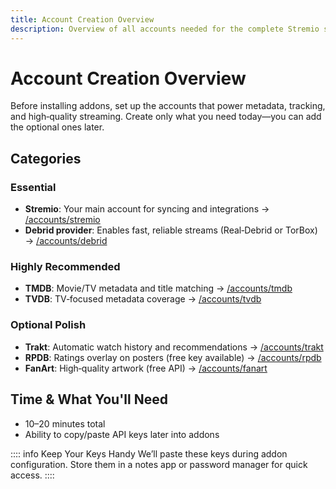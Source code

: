 ```yaml
---
title: Account Creation Overview
description: Overview of all accounts needed for the complete Stremio setup experience
---
```


# Account Creation Overview

Before installing addons, set up the accounts that power metadata, tracking, and high‑quality streaming. Create only what you need today—you can add the optional ones later.

## Categories

### Essential
- **Stremio**: Your main account for syncing and integrations → [/accounts/stremio](/accounts/stremio)
- **Debrid provider**: Enables fast, reliable streams (Real‑Debrid or TorBox) → [/accounts/debrid](/accounts/debrid)

### Highly Recommended
- **TMDB**: Movie/TV metadata and title matching → [/accounts/tmdb](/accounts/tmdb)
- **TVDB**: TV‑focused metadata coverage → [/accounts/tvdb](/accounts/tvdb)

### Optional Polish
- **Trakt**: Automatic watch history and recommendations → [/accounts/trakt](/accounts/trakt)
- **RPDB**: Ratings overlay on posters (free key available) → [/accounts/rpdb](/accounts/rpdb)
- **FanArt**: High‑quality artwork (free API) → [/accounts/fanart](/accounts/fanart)

## Time & What You'll Need

- 10–20 minutes total
- Ability to copy/paste API keys later into addons

:::: info Keep Your Keys Handy
We’ll paste these keys during addon configuration. Store them in a notes app or password manager for quick access.
::::
